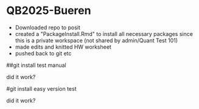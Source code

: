 # QB2025-Bueren

- Downloaded repo to posit
- created a "PackageInstall.Rmd" to install all necessary packages since this is a private workspace (not shared by admin/Quant Test 101)
- made edits and knitted HW worksheet 
- pushed back to git etc


##git install test manual

did it work?

#git install easy version test

did it work? 
